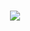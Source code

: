<h1 align="center">
    <a href="https://www.linkedin.com/in/victor-hugo-guirra-2451b4157/" target="_blank">
        <img src="https://ik.imagekit.io/ur6xo9m70i/linkedin_yuB1UqRGg.png">
    </a>
</h1>